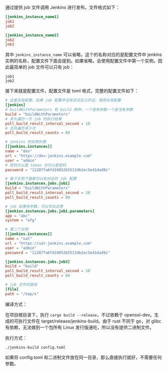 通过提供 job 文件调用 Jenkins 进行发布。文件格式如下：

```ini
[jenkins_instance_name1]
job1
job2

[jenkins_instance_name2]
job2
job3
```

其中 `jenkins_instance_name` 可以省略，这个的名称对应的是配置文件中 jenkins 实例的名称，配置文件下面会提到。如果省略，会使用配置文件中第一个实例。因此最简单的 job 文件可以只有 job：

```
job1
job2
```

接下来就是配置文件，配置文件是 toml 格式，完整的配置文件如下：

```toml
# 这是全局配置，如果 job 配置中没有显式定义的话，使用全局配置
[jenkins]
# buildWithParameters 和 build 两种，一个是有参数一个是没有参数
build = "buildWithParameters"
# 多久遍历一次 job 的执行结果
poll_build_result_interval_second = 10
# 总共遍历多少次
poll_build_result_counts = 60

# jenkins 的实例列表
[[jenkins.instances]]
name = "dev"
url = "https://dev-jenkins.example.com"
user = "admin"
# 密码可以是 token 也可以是密码
password = "11287fa6fd10052b5513db2ec5ed14ad9z"

# 每个实例下面都可以有对应的 job 配置
[jenkins.instances.jobs.job1]
build = "buildWithParameters"
poll_build_result_interval_second = 10
poll_build_result_counts = 60

# job 如果有参数，可以写在这里
[jenkins.instances.jobs.job1.parameters]
app = "abc"
system = "efg"

# 第二个实例
[[jenkins.instances]]
name = "uat"
url = "https://uat-jenkins.example.com"
user = "admin"
password = "11287fa6fd10052b5513db2ec5ed14ad9z"

[jenkins.instances.jobs.job3]
build = "build"
poll_build_result_interval_second = 10
poll_build_result_counts = 60

# job 文件的路径
[file]
path = "/tmp/x"
```

编译方式：

在项目根目录下，执行 `cargo build --release`，不过依赖于 openssl-dev。生成的可执行文件在 target/release/jenkins-build。由于 rust 不同于 go，对 glibc 有依赖，无法做到一个包所有 Linux 发行版通吃，所以没有提供二进制文件。

执行方式：

```
./jenkins-build config.toml
```

如果将 config.toml 和二进制文件放在同一目录，那么直接执行就好，不需要任何参数。